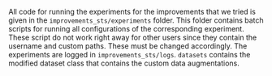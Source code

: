 All code for running the experiments for the improvements that we tried is given in the `improvements_sts/experiments` folder. This folder contains batch scripts for running all configurations of the corresponding experiment. These script do not work right away for other users since they contain the username and custom paths. These must be changed accordingly. The experiments are logged in `improvements_sts/logs`. `datasets` contains the modified dataset class that contains the custom data augmentations. 